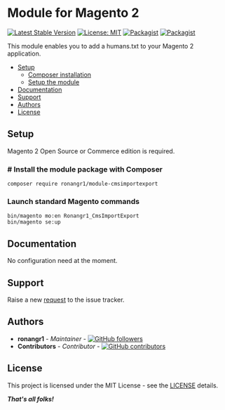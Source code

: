 # Module for Magento 2

[![Latest Stable Version](https://img.shields.io/packagist/v/ronangr1/module-cmsimportexport.svg?style=flat-square)](https://packagist.org/packages/ronangr1/module-cmsimportexport)
[![License: MIT](https://img.shields.io/github/license/ronangr1/m2-humanstxt.svg?style=flat-square)](./LICENSE)
[![Packagist](https://img.shields.io/packagist/dt/ronangr1/module-cmsimportexport.svg?style=flat-square)](https://packagist.org/packages/ronangr1/module-cmsimportexport/stats)
[![Packagist](https://img.shields.io/packagist/dm/ronangr1/module-cmsimportexport.svg?style=flat-square)](https://packagist.org/packages/ronangr1/module-cmsimportexport/stats)

This module enables you to add a humans.txt to your Magento 2 application.

- [Setup](#setup)
    - [Composer installation](#composer-installation)
    - [Setup the module](#setup-the-module)
- [Documentation](#documentation)
- [Support](#support)
- [Authors](#authors)
- [License](#license)

## Setup

Magento 2 Open Source or Commerce edition is required.

### # Install the module package with Composer

`composer require ronangr1/module-cmsimportexport`

### Launch standard Magento commands

```
bin/magento mo:en Ronangr1_CmsImportExport
bin/magento se:up
```

## Documentation

No configuration need at the moment.

## Support

Raise a new [request](https://github.com/ronangr1/m2-cmsimportexport/issues) to the issue tracker.

## Authors

- **ronangr1** - *Maintainer* - [![GitHub followers](https://img.shields.io/github/followers/ronangr1.svg?style=social)](https://github.com/ronangr1)
- **Contributors** - *Contributor* - [![GitHub contributors](https://img.shields.io/github/contributors/ronangr1/m2-cmsimportexport.svg?style=flat-square)](https://github.com/ronangr1/m2-cmsimportexport/graphs/contributors)

## License

This project is licensed under the MIT License - see the [LICENSE](./LICENSE) details.

***That's all folks!***
